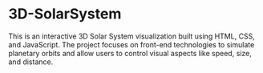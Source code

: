 # 3D-SolarSystem
This is an interactive 3D Solar System visualization built using HTML, CSS, and JavaScript. The project focuses on front-end technologies to simulate planetary orbits and allow users to control visual aspects like speed, size, and distance.
